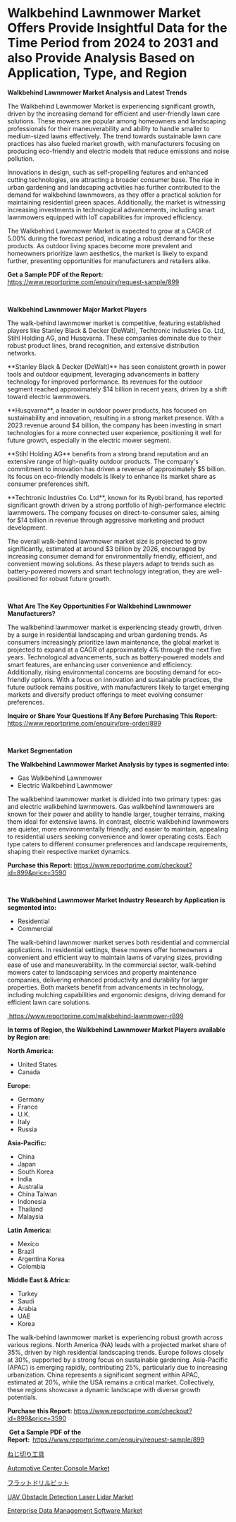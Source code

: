 <p><h1>Walkbehind Lawnmower Market Offers Provide Insightful Data for the Time Period from 2024 to 2031 and also Provide Analysis Based on Application, Type, and Region</h1></p><p><strong>Walkbehind Lawnmower Market Analysis and Latest Trends</strong></p>
<p><p>The Walkbehind Lawnmower Market is experiencing significant growth, driven by the increasing demand for efficient and user-friendly lawn care solutions. These mowers are popular among homeowners and landscaping professionals for their maneuverability and ability to handle smaller to medium-sized lawns effectively. The trend towards sustainable lawn care practices has also fueled market growth, with manufacturers focusing on producing eco-friendly and electric models that reduce emissions and noise pollution.</p><p>Innovations in design, such as self-propelling features and enhanced cutting technologies, are attracting a broader consumer base. The rise in urban gardening and landscaping activities has further contributed to the demand for walkbehind lawnmowers, as they offer a practical solution for maintaining residential green spaces. Additionally, the market is witnessing increasing investments in technological advancements, including smart lawnmowers equipped with IoT capabilities for improved efficiency.</p><p>The Walkbehind Lawnmower Market is expected to grow at a CAGR of 5.00% during the forecast period, indicating a robust demand for these products. As outdoor living spaces become more prevalent and homeowners prioritize lawn aesthetics, the market is likely to expand further, presenting opportunities for manufacturers and retailers alike.</p></p>
<p><strong>Get a Sample PDF of the Report:&nbsp;</strong> <a href="https://www.reportprime.com/enquiry/request-sample/899">https://www.reportprime.com/enquiry/request-sample/899</a></p>
<p>&nbsp;</p>
<p><strong>Walkbehind Lawnmower Major Market Players</strong></p>
<p><p>The walk-behind lawnmower market is competitive, featuring established players like Stanley Black & Decker (DeWalt), Techtronic Industries Co. Ltd, Stihl Holding AG, and Husqvarna. These companies dominate due to their robust product lines, brand recognition, and extensive distribution networks.</p><p>**Stanley Black & Decker (DeWalt)** has seen consistent growth in power tools and outdoor equipment, leveraging advancements in battery technology for improved performance. Its revenues for the outdoor segment reached approximately $14 billion in recent years, driven by a shift toward electric lawnmowers.</p><p>**Husqvarna**, a leader in outdoor power products, has focused on sustainability and innovation, resulting in a strong market presence. With a 2023 revenue around $4 billion, the company has been investing in smart technologies for a more connected user experience, positioning it well for future growth, especially in the electric mower segment.</p><p>**Stihl Holding AG** benefits from a strong brand reputation and an extensive range of high-quality outdoor products. The company's commitment to innovation has driven a revenue of approximately $5 billion. Its focus on eco-friendly models is likely to enhance its market share as consumer preferences shift.</p><p>**Techtronic Industries Co. Ltd**, known for its Ryobi brand, has reported significant growth driven by a strong portfolio of high-performance electric lawnmowers. The company focuses on direct-to-consumer sales, aiming for $14 billion in revenue through aggressive marketing and product development.</p><p>The overall walk-behind lawnmower market size is projected to grow significantly, estimated at around $3 billion by 2026, encouraged by increasing consumer demand for environmentally friendly, efficient, and convenient mowing solutions. As these players adapt to trends such as battery-powered mowers and smart technology integration, they are well-positioned for robust future growth.</p></p>
<p>&nbsp;</p>
<p><strong>What Are The Key Opportunities For Walkbehind Lawnmower Manufacturers?</strong></p>
<p><p>The walkbehind lawnmower market is experiencing steady growth, driven by a surge in residential landscaping and urban gardening trends. As consumers increasingly prioritize lawn maintenance, the global market is projected to expand at a CAGR of approximately 4% through the next five years. Technological advancements, such as battery-powered models and smart features, are enhancing user convenience and efficiency. Additionally, rising environmental concerns are boosting demand for eco-friendly options. With a focus on innovation and sustainable practices, the future outlook remains positive, with manufacturers likely to target emerging markets and diversify product offerings to meet evolving consumer preferences.</p></p>
<p><strong>Inquire or Share Your Questions If Any Before Purchasing This Report:</strong> <a href="https://www.reportprime.com/enquiry/pre-order/899">https://www.reportprime.com/enquiry/pre-order/899</a></p>
<p>&nbsp;</p>
<p><strong>Market Segmentation</strong></p>
<p><strong>The Walkbehind Lawnmower Market Analysis by types is segmented into:</strong></p>
<p><ul><li>Gas Walkbehind Lawnmower</li><li>Electric Walkbehind Lawnmower</li></ul></p>
<p><p>The walkbehind lawnmower market is divided into two primary types: gas and electric walkbehind lawnmowers. Gas walkbehind lawnmowers are known for their power and ability to handle larger, tougher terrains, making them ideal for extensive lawns. In contrast, electric walkbehind lawnmowers are quieter, more environmentally friendly, and easier to maintain, appealing to residential users seeking convenience and lower operating costs. Each type caters to different consumer preferences and landscape requirements, shaping their respective market dynamics.</p></p>
<p><strong>Purchase this Report:&nbsp;</strong><a href="https://www.reportprime.com/checkout?id=899&price=3590">https://www.reportprime.com/checkout?id=899&price=3590</a></p>
<p>&nbsp;</p>
<p><strong>The Walkbehind Lawnmower Market Industry Research by Application is segmented into:</strong></p>
<p><ul><li>Residential</li><li>Commercial</li></ul></p>
<p><p>The walk-behind lawnmower market serves both residential and commercial applications. In residential settings, these mowers offer homeowners a convenient and efficient way to maintain lawns of varying sizes, providing ease of use and maneuverability. In the commercial sector, walk-behind mowers cater to landscaping services and property maintenance companies, delivering enhanced productivity and durability for larger properties. Both markets benefit from advancements in technology, including mulching capabilities and ergonomic designs, driving demand for efficient lawn care solutions.</p></p>
<p><a href="https://www.reportprime.com/walkbehind-lawnmower-r899">&nbsp;https://www.reportprime.com/walkbehind-lawnmower-r899</a></p>
<p><strong>In terms of Region, the Walkbehind Lawnmower Market Players available by Region are:</strong></p>
<p>
    <p> <strong> North America: </strong>
        <ul>
            <li>United States</li>
            <li>Canada</li>
        </ul>
        </p> 
    <p> <strong> Europe: </strong>
        <ul>
            <li>Germany</li>
            <li>France</li>
            <li>U.K.</li>
            <li>Italy</li>
            <li>Russia</li>
        </ul>
        </p> 
    <p> <strong> Asia-Pacific: </strong>
        <ul>
            <li>China</li>
            <li>Japan</li>
            <li>South Korea</li>
            <li>India</li>
            <li>Australia</li>
            <li>China Taiwan</li>
            <li>Indonesia</li>
            <li>Thailand</li>
            <li>Malaysia</li>
        </ul>
        </p> 
    <p> <strong> Latin America: </strong>
        <ul>
            <li>Mexico</li>
            <li>Brazil</li>
            <li>Argentina Korea</li>
            <li>Colombia</li>
        </ul>
        </p> 
    <p> <strong> Middle East & Africa: </strong>
        <ul>
            <li>Turkey</li>
            <li>Saudi</li>
            <li>Arabia</li>
            <li>UAE</li>
            <li>Korea</li>
        </ul>
    </p>
    </p>
<p><p>The walk-behind lawnmower market is experiencing robust growth across various regions. North America (NA) leads with a projected market share of 35%, driven by high residential landscaping trends. Europe follows closely at 30%, supported by a strong focus on sustainable gardening. Asia-Pacific (APAC) is emerging rapidly, contributing 25%, particularly due to increasing urbanization. China represents a significant segment within APAC, estimated at 20%, while the USA remains a critical market. Collectively, these regions showcase a dynamic landscape with diverse growth potentials.</p></p>
<p><strong>Purchase this Report: </strong><a href="https://www.reportprime.com/checkout?id=899&price=3590">https://www.reportprime.com/checkout?id=899&price=3590</a></p>
<p>&nbsp;<strong>Get a Sample PDF of the Report:&nbsp;&nbsp;</strong><a href="https://www.reportprime.com/enquiry/request-sample/899">https://www.reportprime.com/enquiry/request-sample/899</a></p>
<p><strong></strong></p>
<p><p><a href="https://medium.com/@alonzomoenrt8956/%E3%82%B0%E3%83%AD%E3%83%BC%E3%83%90%E3%83%AB%E3%82%B9%E3%83%AC%E3%83%83%E3%83%89%E6%97%8B%E5%89%8A%E3%83%84%E3%83%BC%E3%83%AB%E5%B8%82%E5%A0%B4%E3%81%AE%E5%8C%85%E6%8B%AC%E7%9A%84%E3%81%AA%E5%88%86%E6%9E%90-%E6%88%90%E9%95%B7%E3%83%88%E3%83%AC%E3%83%B3%E3%83%89%E3%81%A8%E5%B8%82%E5%A0%B4%E4%BA%88%E6%B8%AC-2024%E5%B9%B4-2031%E5%B9%B4-ac073fd8edf0">ねじ切り工具</a></p><p><a href="https://www.linkedin.com/pulse/what-innovations-shaping-automotive-center-console-market-hlj7f?trackingId=tqsyo5T0ToycQk25UPh1ug%3D%3D">Automotive Center Console Market</a></p><p><a href="https://medium.com/@alonzomoenrt8956/%E3%83%95%E3%83%A9%E3%83%83%E3%83%88%E3%83%89%E3%83%AA%E3%83%AB%E3%83%93%E3%83%83%E3%83%88%E5%B8%82%E5%A0%B4-%E5%B8%82%E5%A0%B4%E3%82%BB%E3%82%B0%E3%83%A1%E3%83%B3%E3%83%86%E3%83%BC%E3%82%B7%E3%83%A7%E3%83%B3-%E5%9C%B0%E7%90%86%E7%9A%84%E5%9C%B0%E5%9F%9F-%E3%81%8A%E3%82%88%E3%81%B32031%E5%B9%B4%E3%81%BE%E3%81%A7%E3%81%AE%E5%B8%82%E5%A0%B4%E4%BA%88%E6%B8%AC-96f13551a28b">フラットドリルビット</a></p><p><a href="https://issuu.com/reportprime-2/docs/uav-obstacle-detection-laser-lidar-_a5751cd3f67d13">UAV Obstacle Detection Laser Lidar Market</a></p><p><a href="https://medium.com/@dorothybrooks53/enterprise-data-management-software-industry-sector-market-dynamics-and-future-scenarios-2024-2031-b72ede6133d7">Enterprise Data Management Software Market</a></p></p>